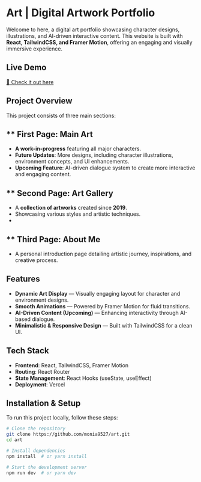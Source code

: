 #  Art | Digital Artwork Portfolio

Welcome to here, a digital art portfolio showcasing character designs, illustrations, and AI-driven interactive content. This website is built with **React, TailwindCSS, and Framer Motion**, offering an engaging and visually immersive experience.

##  Live Demo
[🔗 Check it out here](https://art-eosin.vercel.app) 

##  Project Overview
This project consists of three main sections:

## ** First Page: Main Art
-  **A work-in-progress** featuring all major characters.
-  **Future Updates**: More designs, including character illustrations, environment concepts, and UI enhancements.
-  **Upcoming Feature**: AI-driven dialogue system to create more interactive and engaging content.

## ** Second Page: Art Gallery
- A **collection of artworks** created since **2019**.
- Showcasing various styles and artistic techniques.
- 
## ** Third Page: About Me
- A personal introduction page detailing artistic journey, inspirations, and creative process.

##  Features
-  **Dynamic Art Display** — Visually engaging layout for character and environment designs.
-  **Smooth Animations** — Powered by Framer Motion for fluid transitions.
-  **AI-Driven Content (Upcoming)** — Enhancing interactivity through AI-based dialogue.
-  **Minimalistic & Responsive Design** — Built with TailwindCSS for a clean UI.

##  Tech Stack
- **Frontend**: React, TailwindCSS, Framer Motion
- **Routing**: React Router
- **State Management**: React Hooks (useState, useEffect)
- **Deployment**: Vercel

##  Installation & Setup
To run this project locally, follow these steps:

```sh
# Clone the repository
git clone https://github.com/monia9527/art.git
cd art

# Install dependencies
npm install  # or yarn install

# Start the development server
npm run dev  # or yarn dev
